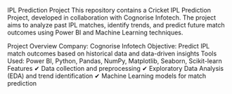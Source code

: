 IPL Prediction Project
This repository contains a Cricket IPL Prediction Project, developed in collaboration with Cognorise Infotech. The project aims to analyze past IPL matches, identify trends, and predict future match outcomes using Power BI and Machine Learning techniques.

Project Overview
Company: Cognorise Infotech
Objective: Predict IPL match outcomes based on historical data and data-driven insights
Tools Used: Power BI, Python, Pandas, NumPy, Matplotlib, Seaborn, Scikit-learn
Features
✔ Data collection and preprocessing
✔ Exploratory Data Analysis (EDA) and trend identification
✔ Machine Learning models for match prediction
